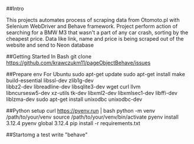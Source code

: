##Intro

This projects automates process of scraping data from 
Otomoto.pl with Selenium WebDriver and Behave framework.
Project perform action of searching for a BMW M3 that wasn't a part of any car crash, 
sorting by the cheapest price. Data like link, name and price is being scraped out of the website
and send to Neon database


##Getting Started
In Bash
git clone https://github.com/krawczukm11/pageObjectBehave/issues


##Prepare env
For Ubuntu
sudo apt-get update
sudo apt-get install make build-essential libssl-dev zlib1g-dev \
libbz2-dev libreadline-dev libsqlite3-dev wget curl llvm \
libncursesw5-dev xz-utils tk-dev libxml2-dev libxmlsec1-dev libffi-dev liblzma-dev
sudo apt-get install unixodbc unixodbc-dev

##Python setup
curl https://pyenv.run | bash
python -m venv /path/to/your/venv
source /path/to/your/venv/bin/activate
pyenv install 3.12.4
pyenv global 3.12.4
pip install -r requirements.txt

##Startomg a test
write "behave"
